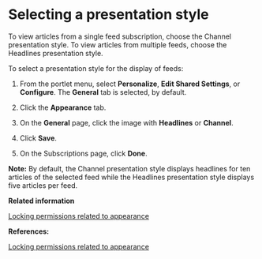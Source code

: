 # Selecting a presentation style 

To view articles from a single feed subscription, choose the Channel presentation style. To view articles from multiple feeds, choose the Headlines presentation style.

To select a presentation style for the display of feeds:

1.  From the portlet menu, select **Personalize**, **Edit Shared Settings**, or **Configure**. The **General** tab is selected, by default.

2.  Click the **Appearance** tab.

3.  On the **General** page, click the image with **Headlines** or **Channel**.

4.  Click **Save**.

5.  On the Subscriptions page, click **Done**.


**Note:** By default, the Channel presentation style displays headlines for ten articles of the selected feed while the Headlines presentation style displays five articles per feed.

**Related information**  


[Locking permissions related to appearance ](../panel_help/feed_tlockapp.md)

**References:**  


[Locking permissions related to appearance](feed_tlockapp.md)

